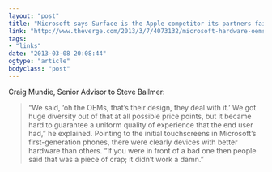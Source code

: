 ```yaml
---
layout: "post"
title: "Microsoft says Surface is the Apple competitor its partners failed to build"
link: "http://www.theverge.com/2013/3/7/4073132/microsoft-hardware-oems-surface-challenge-craig-mundie"
tags: 
- "links"
date: "2013-03-08 20:08:44"
ogtype: "article"
bodyclass: "post"
---
```


Craig Mundie, Senior Advisor to Steve Ballmer:

> “We said, ‘oh the OEMs, that’s their design, they deal with it.’ We got huge diversity out of that at all possible price points, but it became hard to guarantee a uniform quality of experience that the end user had,” he explained. Pointing to the initial touchscreens in Microsoft’s first-generation phones, there were clearly devices with better hardware than others. “If you were in front of a bad one then people said that was a piece of crap; it didn’t work a damn.”